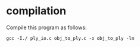 # compilation

Compile this program as follows:

```
gcc -I./ ply_io.c obj_to_ply.c -o obj_to_ply -lm
```

